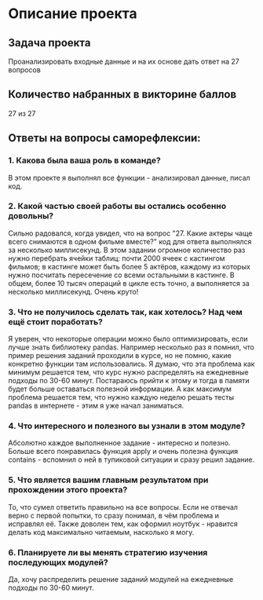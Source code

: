 # Описание проекта
## Задача проекта
Проанализировать входные данные и на их основе дать ответ на 27 вопросов

## Количество набранных в викторине баллов
27 из 27

## Ответы на вопросы саморефлексии:
### 1. Какова была ваша роль в команде?
В этом проекте я выполнял все функции - анализировал данные, писал код.

### 2. Какой частью своей работы вы остались особенно довольны?
Сильно радовался, когда увидел, что на вопрос "27. Какие актеры чаще всего снимаются в одном фильме вместе?" код для ответа выполнялся за несколько миллисекунд. В этом задании огромное количество раз нужно перебрать ячейки таблиц: почти 2000 ячеек с кастингом фильмов; в кастинге может быть более 5 актёров, каждому из которых нужно посчитать пересечение со всеми остальными в кастинге. В общем, более 10 тысяч операций в цикле есть точно, а выполняется за несколько миллисекунд. Очень круто!

### 3. Что не получилось сделать так, как хотелось? Над чем ещё стоит поработать?
Я уверен, что некоторые операции можно было оптимизировать, если лучше знать библиотеку pandas. Например несколько раз я помнил, что пример решения заданий проходили в курсе, но не помню, какие конкретно функции там использовались. Я думаю, что эта проблема как минимум решается тем, что курс нужно распределять на ежедневные подходы по 30-60 минут. Постараюсь прийти к этому и тогда в памяти будет больше оставаться полезной информации. А как максимум проблема решается тем, что нужно каждую неделю решать тесты pandas в интернете - этим я уже начал заниматься.

### 4. Что интересного и полезного вы узнали в этом модуле?
Абсолютно каждое выполненное задание - интересно и полезно. Больше всего понравилась функция apply и очень полезна функция contains - вспомнил о ней в тупиковой ситуации и сразу решил задание.

### 5. Что является вашим главным результатом при прохождении этого проекта?
То, что сумел ответить правильно на все вопросы. Если не отвечал верно с первой попытки, то сразу понимал, в чём проблема и исправлял её. Также доволен тем, как оформил ноутбук - нравится делать код максимально читаемым, насколько я могу.

### 6. Планируете ли вы менять стратегию изучения последующих модулей?
Да, хочу распределить решение заданий модулей на ежедневные подходы по 30-60 минут.
